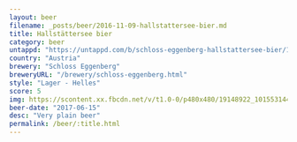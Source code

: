 ```yaml
---
layout: beer
filename: _posts/beer/2016-11-09-hallstattersee-bier.md
title: Hallstättersee bier
category: beer
untappd: "https://untappd.com/b/schloss-eggenberg-hallstattersee-bier/1613277"
country: "Austria"
brewery: "Schloss Eggenberg"
breweryURL: "/brewery/schloss-eggenberg.html"
style: "Lager - Helles"
score: 5
img: https://scontent.xx.fbcdn.net/v/t1.0-0/p480x480/19148922_10155314457583745_560746355570751525_n.jpg?_nc_cat=100&oh=efc627de223c2e607cf1702a90368ba9&oe=5C1E3433
beer-date: "2017-06-15"
desc: "Very plain beer"
permalink: /beer/:title.html
---
```

